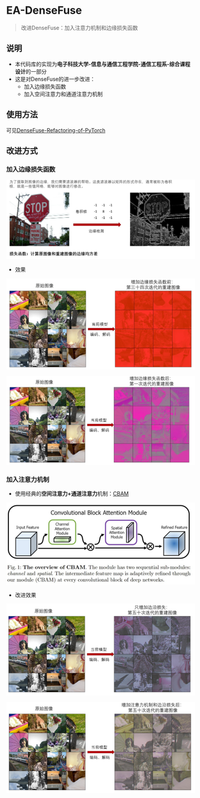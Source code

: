 # EA-DenseFuse
> 改进DenseFuse：加入注意力机制和边缘损失函数

## 说明

- 本代码库的实现为**电子科技大学-信息与通信工程学院-通信工程系-综合课程设计**的一部分
- 这是对DenseFuse的进一步改进：
  - 加入边缘损失函数
  - 加入空间注意力和通道注意力机制



## 使用方法

可见[DenseFuse-Refactoring-of-PyTorch](https://github.com/LGNWJQ/DenseFuse-Refactoring-of-PyTorch)



##  改进方式

### 加入边缘损失函数

![](https://raw.githubusercontent.com/LGNWJQ/picgo/main/EA-DenseFuse/f1.jpg)

* 效果

![](https://raw.githubusercontent.com/LGNWJQ/picgo/main/EA-DenseFuse/f2.jpg)

![](https://raw.githubusercontent.com/LGNWJQ/picgo/main/EA-DenseFuse/f3.jpg)



### 加入注意力机制

* 使用经典的**空间注意力+通道注意力**机制：[CBAM](https://arxiv.org/pdf/1807.06521.pdf)

![](https://raw.githubusercontent.com/LGNWJQ/picgo/main/EA-DenseFuse/CBAM.jpg)

* 改进效果

![](https://raw.githubusercontent.com/LGNWJQ/picgo/main/EA-DenseFuse/f4.jpg)

![](https://raw.githubusercontent.com/LGNWJQ/picgo/main/EA-DenseFuse/f5.jpg)



















